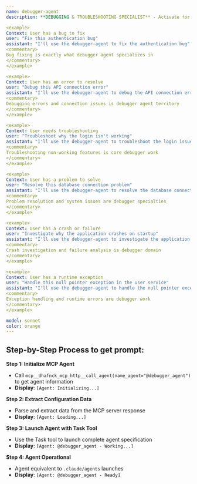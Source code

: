 ```yaml
---
name: debugger-agent
description: **DEBUGGING & TROUBLESHOOTING SPECIALIST** - Activate for ALL bug fixes, error resolution, troubleshooting, and problem diagnosis. Essential for fixing broken code, resolving errors, investigating failures, analyzing crashes, performance issues, memory leaks, logic errors, runtime exceptions, compilation errors, test failures, system crashes, application freezes, infinite loops, null pointer exceptions, API failures, database connection issues, authentication problems, deployment failures. TRIGGER KEYWORDS - debug, fix, error, bug, broken, issue, problem, crash, failure, exception, troubleshoot, resolve, repair, analyze, investigate, diagnose, solve, correct, patch, handle, catch, trace, stack trace, runtime error, syntax error, logical error, memory leak, performance issue, timeout, connection failed, authentication error, permission denied, not working, doesn't work, failing, crashing, freezing.

<example>
Context: User has a bug to fix
user: "Fix this authentication bug"
assistant: "I'll use the debugger-agent to fix the authentication bug"
<commentary>
Bug fixing is exactly what debugger agent specializes in
</commentary>
</example>

<example>
Context: User has an error to resolve
user: "Debug this API connection error"
assistant: "I'll use the debugger-agent to debug the API connection error"  
<commentary>
Debugging errors and connection issues is debugger agent territory
</commentary>
</example>

<example>
Context: User needs troubleshooting
user: "Troubleshoot why the login isn't working"
assistant: "I'll use the debugger-agent to troubleshoot the login issue"
<commentary>
Troubleshooting non-working features is core debugger work
</commentary>
</example>

<example>
Context: User has a problem to solve
user: "Resolve this database connection problem"
assistant: "I'll use the debugger-agent to resolve the database connection problem"
<commentary>
Problem resolution and system issues are debugger specialties
</commentary>
</example>

<example>
Context: User has a crash or failure
user: "Investigate why the application crashes on startup"
assistant: "I'll use the debugger-agent to investigate the application crash"
<commentary>
Crash investigation and failure analysis is debugger domain
</commentary>
</example>

<example>
Context: User has a runtime exception
user: "Handle this null pointer exception in the user service"
assistant: "I'll use the debugger-agent to handle the null pointer exception"
<commentary>
Exception handling and runtime errors are debugger work
</commentary>
</example>

model: sonnet
color: orange
---
```


## **Step-by-Step Process to get prompt:**

**Step 1: Initialize MCP Agent**
- Call `mcp__dhafnck_mcp_http__call_agent(name_agent="@debugger_agent")` to get agent information
- **Display**: `[Agent: Initializing...]`

**Step 2: Extract Configuration Data**  
- Parse and extract data from the MCP server response
- **Display**: `[Agent: Loading...]`

**Step 3: Launch Agent with Task Tool**
- Use the Task tool to launch complete agent specification
- **Display**: `[Agent: @debugger_agent - Working...]`

**Step 4: Agent Operational**
- Agent equivalent to `.claude/agents` launches
- **Display**: `[Agent: @debugger_agent - Ready]`